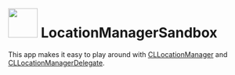 <img src="https://cloud.githubusercontent.com/assets/309224/20238265/90a4f19c-a8e7-11e6-8f05-ac2cc7975302.png" width="60" height="60"> LocationManagerSandbox
======================================

This app makes it easy to play around with [CLLocationManager](https://developer.apple.com/reference/corelocation/cllocationmanager) and [CLLocationManagerDelegate](https://developer.apple.com/reference/corelocation/cllocationmanagerdelegate).

